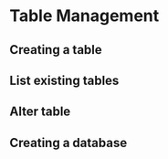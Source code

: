 # Table Management
## Creating a table

## List existing tables

## Alter table

## Creating a database
